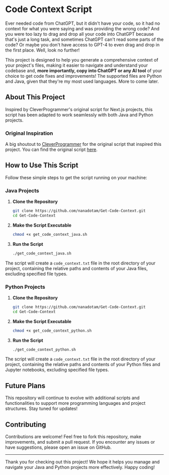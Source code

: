 # Code Context Script

Ever needed code from ChatGPT, but it didn't have your code, so it had no context for what you were saying and was providing the wrong code? And you were too lazy to drag and drop all your code into ChatGPT because that's just a long task, and sometimes ChatGPT can't read some parts of the code? Or maybe you don't have access to GPT-4 to even drag and drop in the first place. Well, look no further!

This project is designed to help you generate a comprehensive context of your project's files, making it easier to navigate and understand your codebase and, **more importantly, copy into ChatGPT or any AI tool** of your choice to get code fixes and improvements! The supported files are Python and Java, given that they're my most used languages. More to come later.

## About This Project

Inspired by CleverProgrammer's original script for Next.js projects, this script has been adapted to work seamlessly with both Java and Python projects.

### Original Inspiration

A big shoutout to [CleverProgrammer](https://github.com/CleverProgrammer) for the original script that inspired this project. You can find the original script [here](https://gist.github.com/CleverProgrammer/d36ea84aa3311ce722fdf90ce3b740d2).

## How to Use This Script

Follow these simple steps to get the script running on your machine:

### Java Projects

1. **Clone the Repository**
    ```bash
    git clone https://github.com/nanadotam/Get-Code-Context.git
    cd Get-Code-Context
    ```

2. **Make the Script Executable**
    ```bash
    chmod +x get_code_context_java.sh
    ```

3. **Run the Script**
    ```bash
    ./get_code_context_java.sh
    ```

The script will create a `code_context.txt` file in the root directory of your project, containing the relative paths and contents of your Java files, excluding specified file types.

### Python Projects

1. **Clone the Repository**
    ```bash
    git clone https://github.com/nanadotam/Get-Code-Context.git
    cd Get-Code-Context
    ```

2. **Make the Script Executable**
    ```bash
    chmod +x get_code_context_python.sh
    ```

3. **Run the Script**
    ```bash
    ./get_code_context_python.sh
    ```

The script will create a `code_context.txt` file in the root directory of your project, containing the relative paths and contents of your Python files and Jupyter notebooks, excluding specified file types.

## Future Plans

This repository will continue to evolve with additional scripts and functionalities to support more programming languages and project structures. Stay tuned for updates!

## Contributing

Contributions are welcome! Feel free to fork this repository, make improvements, and submit a pull request. If you encounter any issues or have suggestions, please open an issue on GitHub.

---

Thank you for checking out this project! We hope it helps you manage and navigate your Java and Python projects more effectively. Happy coding!
